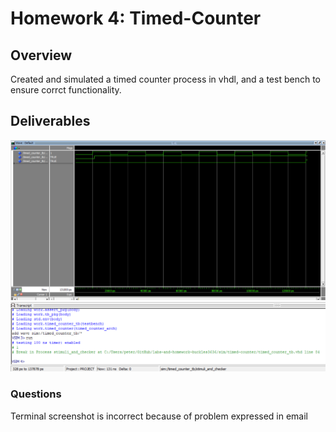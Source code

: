 # Homework 4: Timed-Counter

## Overview
Created and simulated a timed counter process in vhdl, and a test bench to ensure corrct functionality.

## Deliverables
![Simulation Waveform](/../sim/timed-counter/timed-counter-wav.png)
![Simulation Transcript](/../sim/timed-counter/timed-counter-transcript.png)

### Questions 
Terminal screenshot is incorrect because of problem expressed in email 

